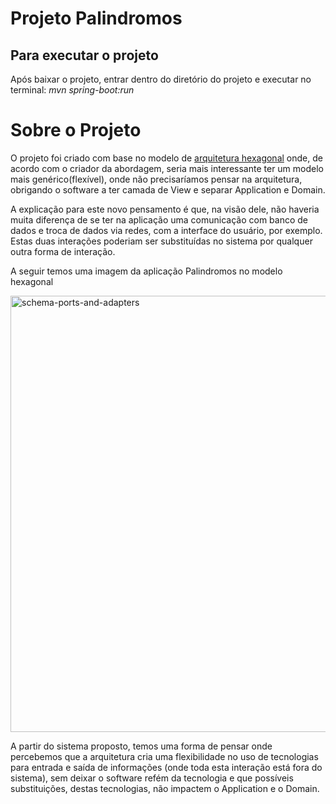 # Projeto Palindromos

## Para executar o projeto

Após baixar o projeto, entrar dentro do diretório do projeto e executar no terminal: _mvn spring-boot:run_


# Sobre o Projeto 

O projeto foi criado com base no modelo de [arquitetura hexagonal](https://alistair.cockburn.us/hexagonal-architecture/) onde, de acordo com o criador da abordagem,
seria mais interessante ter um modelo mais genérico(flexível), onde não precisaríamos pensar na arquitetura, obrigando o software a ter camada de View e separar Application e Domain.

A explicação para este novo pensamento é que, na visão dele, não haveria muita diferença de se ter na aplicação uma comunicação com banco de dados e troca de dados via redes, com a interface do usuário, por exemplo.
Estas duas interações poderiam ser substituídas no sistema por qualquer outra forma de interação.

A seguir temos uma imagem da aplicação Palindromos no modelo hexagonal

<img width="698" alt="schema-ports-and-adapters" src="https://github.com/macindex/palindromos-claudioholanda/assets/7672997/a1736570-d39b-4f80-85b5-e298d52c8f37">



A partir do sistema proposto, temos uma forma de pensar onde percebemos que a arquitetura cria uma flexibilidade no uso de tecnologias para entrada e saída de informações
(onde toda esta interação está fora do sistema), sem deixar o software refém da tecnologia e que possíveis substituições, destas tecnologias, não impactem o Application e o Domain.

